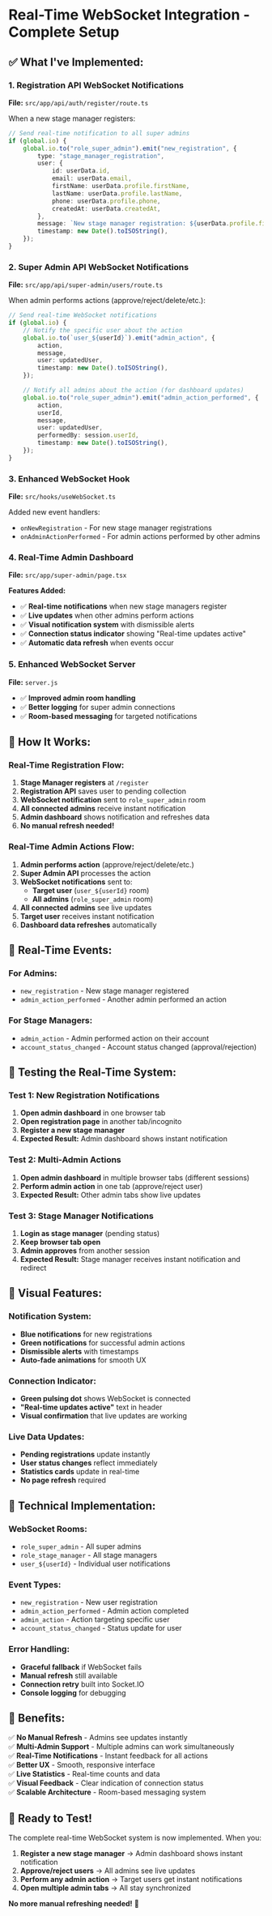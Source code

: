 # Real-Time WebSocket Integration - Complete Setup

## ✅ **What I've Implemented:**

### **1. Registration API WebSocket Notifications**

**File:** `src/app/api/auth/register/route.ts`

When a new stage manager registers:

```typescript
// Send real-time notification to all super admins
if (global.io) {
	global.io.to("role_super_admin").emit("new_registration", {
		type: "stage_manager_registration",
		user: {
			id: userData.id,
			email: userData.email,
			firstName: userData.profile.firstName,
			lastName: userData.profile.lastName,
			phone: userData.profile.phone,
			createdAt: userData.createdAt,
		},
		message: `New stage manager registration: ${userData.profile.firstName} ${userData.profile.lastName}`,
		timestamp: new Date().toISOString(),
	});
}
```

### **2. Super Admin API WebSocket Notifications**

**File:** `src/app/api/super-admin/users/route.ts`

When admin performs actions (approve/reject/delete/etc.):

```typescript
// Send real-time WebSocket notifications
if (global.io) {
	// Notify the specific user about the action
	global.io.to(`user_${userId}`).emit("admin_action", {
		action,
		message,
		user: updatedUser,
		timestamp: new Date().toISOString(),
	});

	// Notify all admins about the action (for dashboard updates)
	global.io.to("role_super_admin").emit("admin_action_performed", {
		action,
		userId,
		message,
		user: updatedUser,
		performedBy: session.userId,
		timestamp: new Date().toISOString(),
	});
}
```

### **3. Enhanced WebSocket Hook**

**File:** `src/hooks/useWebSocket.ts`

Added new event handlers:

-   `onNewRegistration` - For new stage manager registrations
-   `onAdminActionPerformed` - For admin actions performed by other admins

### **4. Real-Time Admin Dashboard**

**File:** `src/app/super-admin/page.tsx`

**Features Added:**

-   ✅ **Real-time notifications** when new stage managers register
-   ✅ **Live updates** when other admins perform actions
-   ✅ **Visual notification system** with dismissible alerts
-   ✅ **Connection status indicator** showing "Real-time updates active"
-   ✅ **Automatic data refresh** when events occur

### **5. Enhanced WebSocket Server**

**File:** `server.js`

-   ✅ **Improved admin room handling**
-   ✅ **Better logging** for super admin connections
-   ✅ **Room-based messaging** for targeted notifications

## 🚀 **How It Works:**

### **Real-Time Registration Flow:**

1. **Stage Manager registers** at `/register`
2. **Registration API** saves user to pending collection
3. **WebSocket notification** sent to `role_super_admin` room
4. **All connected admins** receive instant notification
5. **Admin dashboard** shows notification and refreshes data
6. **No manual refresh needed!**

### **Real-Time Admin Actions Flow:**

1. **Admin performs action** (approve/reject/delete/etc.)
2. **Super Admin API** processes the action
3. **WebSocket notifications** sent to:
    - **Target user** (`user_${userId}` room)
    - **All admins** (`role_super_admin` room)
4. **All connected admins** see live updates
5. **Target user** receives instant notification
6. **Dashboard data refreshes** automatically

## 🎯 **Real-Time Events:**

### **For Admins:**

-   `new_registration` - New stage manager registered
-   `admin_action_performed` - Another admin performed an action

### **For Stage Managers:**

-   `admin_action` - Admin performed action on their account
-   `account_status_changed` - Account status changed (approval/rejection)

## 🧪 **Testing the Real-Time System:**

### **Test 1: New Registration Notifications**

1. **Open admin dashboard** in one browser tab
2. **Open registration page** in another tab/incognito
3. **Register a new stage manager**
4. **Expected Result:** Admin dashboard shows instant notification

### **Test 2: Multi-Admin Actions**

1. **Open admin dashboard** in multiple browser tabs (different sessions)
2. **Perform admin action** in one tab (approve/reject user)
3. **Expected Result:** Other admin tabs show live updates

### **Test 3: Stage Manager Notifications**

1. **Login as stage manager** (pending status)
2. **Keep browser tab open**
3. **Admin approves** from another session
4. **Expected Result:** Stage manager receives instant notification and redirect

## 📱 **Visual Features:**

### **Notification System:**

-   **Blue notifications** for new registrations
-   **Green notifications** for successful admin actions
-   **Dismissible alerts** with timestamps
-   **Auto-fade animations** for smooth UX

### **Connection Indicator:**

-   **Green pulsing dot** shows WebSocket is connected
-   **"Real-time updates active"** text in header
-   **Visual confirmation** that live updates are working

### **Live Data Updates:**

-   **Pending registrations** update instantly
-   **User status changes** reflect immediately
-   **Statistics cards** update in real-time
-   **No page refresh** required

## 🔧 **Technical Implementation:**

### **WebSocket Rooms:**

-   `role_super_admin` - All super admins
-   `role_stage_manager` - All stage managers
-   `user_${userId}` - Individual user notifications

### **Event Types:**

-   `new_registration` - New user registration
-   `admin_action_performed` - Admin action completed
-   `admin_action` - Action targeting specific user
-   `account_status_changed` - Status update for user

### **Error Handling:**

-   **Graceful fallback** if WebSocket fails
-   **Manual refresh** still available
-   **Connection retry** built into Socket.IO
-   **Console logging** for debugging

## 🎉 **Benefits:**

✅ **No Manual Refresh** - Admins see updates instantly  
✅ **Multi-Admin Support** - Multiple admins can work simultaneously  
✅ **Real-Time Notifications** - Instant feedback for all actions  
✅ **Better UX** - Smooth, responsive interface  
✅ **Live Statistics** - Real-time counts and data  
✅ **Visual Feedback** - Clear indication of connection status  
✅ **Scalable Architecture** - Room-based messaging system

## 🚀 **Ready to Test!**

The complete real-time WebSocket system is now implemented. When you:

1. **Register a new stage manager** → Admin dashboard shows instant notification
2. **Approve/reject users** → All admins see live updates
3. **Perform any admin action** → Target users get instant notifications
4. **Open multiple admin tabs** → All stay synchronized

**No more manual refreshing needed!** 🎊
